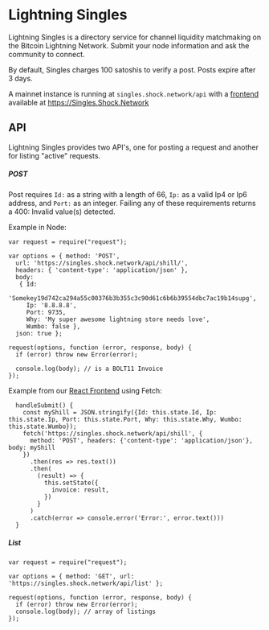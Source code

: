 # Lightning Singles

Lightning Singles is a directory service for channel liquidity matchmaking on the Bitcoin Lightning Network. Submit your node information and ask the community to connect. 

By default, Singles charges 100 satoshis to verify a post. Posts expire after 3 days.

A mainnet instance is running at `singles.shock.network/api` with a [frontend](https://github.com/shocknet/singles-fe) available at https://Singles.Shock.Network

## API

Lightning Singles provides two API's, one for posting a request and another for listing "active" requests.

##### POST

Post requires `Id:` as a string with a length of 66, `Ip:` as a valid Ip4 or Ip6 address, and `Port:` as an integer. Failing any of these requirements returns a 400: Invalid value(s) detected. 

Example in Node:

```
var request = require("request");

var options = { method: 'POST',
  url: 'https://singles.shock.network/api/shill/',
  headers: { 'content-type': 'application/json' },
  body:
   { Id:
      'Somekey19d742ca294a55c00376b3b355c3c90d61c6b6b39554dbc7ac19b14supg',
     Ip: '8.8.8.8',
     Port: 9735,
     Why: 'My super awesome lightning store needs love',
     Wumbo: false },
  json: true };

request(options, function (error, response, body) {
  if (error) throw new Error(error);

  console.log(body); // is a BOLT11 Invoice
});
```

Example from our [React Frontend](https://github.com/shocknet/singles-fe) using Fetch:
```
  handleSubmit() {
    const myShill = JSON.stringify({Id: this.state.Id, Ip: this.state.Ip, Port: this.state.Port, Why: this.state.Why, Wumbo: this.state.Wumbo});
    fetch('https://singles.shock.network/api/shill', {
      method: 'POST', headers: {'content-type': 'application/json'}, body: myShill
    })
      .then(res => res.text())
      .then(
        (result) => {
          this.setState({
            invoice: result, 
          })
        }
      )
      .catch(error => console.error('Error:', error.text()))
  }
```
##### List

```
var request = require("request");

var options = { method: 'GET', url: 'https://singles.shock.network/api/list' };

request(options, function (error, response, body) {
  if (error) throw new Error(error);
  console.log(body); // array of listings
});
```
